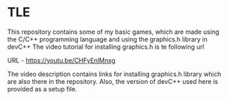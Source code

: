 # TLE
This repository contains some of my basic games, which are made using the C/C++ programming language and using the graphics.h library in devC++
The video tutorial for installing graphics.h is te following url

URL - https://youtu.be/CHFyEnlMnxg

The video description contains links for installing graphics.h library which are also there in the repository.
Also, the version of devC++ used here is provided as a setup file.
